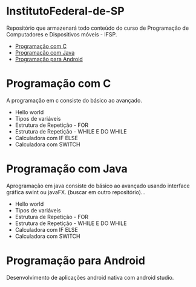 # InstitutoFederal-de-SP
Repositório que armazenará todo conteúdo do curso de Programação de Computadores e Dispositivos móveis - IFSP.

- [Programação com C](#programação-com-c)
- [Programação com Java](#programação-com-java)
- [Programação para Android](#programação-para-android)


# Programação com C
A programação em c consiste do básico ao avançado.
 
 - Hello world
 - Tipos de variáveis
 - Estrutura de Repetição - FOR
 - Estrutura de Repetição - WHILE E DO WHILE
 - Calculadora com IF ELSE
 - Calculadora com SWITCH

# Programação com Java
Aprogramação em java consiste do básico ao avançado usando interface gráfica swint ou javaFX.
(buscar em outro repositório)...

- Hello world
 - Tipos de variáveis
 - Estrutura de Repetição - FOR
 - Estrutura de Repetição - WHILE E DO WHILE
 - Calculadora com IF ELSE
 - Calculadora com SWITCH
 
# Programação para Android
Desenvolvimento de aplicações android nativa com android studio.
